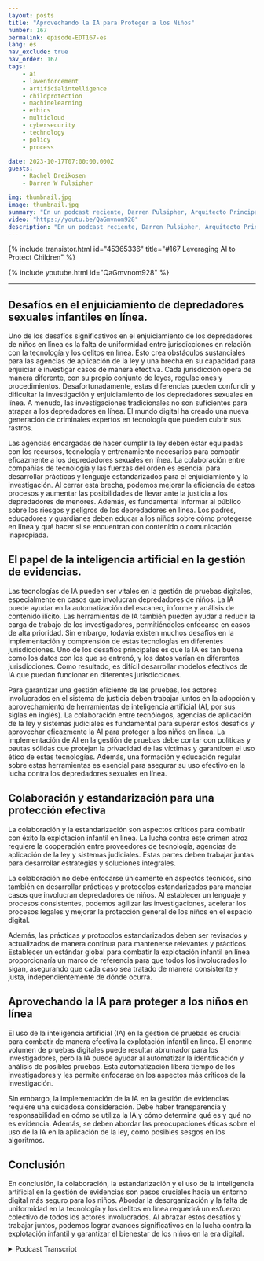 ```yaml
---
layout: posts
title: "Aprovechando la IA para Proteger a los Niños"
number: 167
permalink: episode-EDT167-es
lang: es
nav_exclude: true
nav_order: 167
tags:
    - ai
    - lawenforcement
    - artificialintelligence
    - childprotection
    - machinelearning
    - ethics
    - multicloud
    - cybersecurity
    - technology
    - policy
    - process

date: 2023-10-17T07:00:00.000Z
guests:
    - Rachel Dreikosen
    - Darren W Pulsipher

img: thumbnail.jpg
image: thumbnail.jpg
summary: "En un podcast reciente, Darren Pulsipher, Arquitecto Principal de Soluciones del Sector Público en Intel, dio la bienvenida a Rachel Driekosen, Directora Técnica en Intel, para hablar sobre el uso de la IA en la protección de los niños en línea. El episodio aborda los desafíos en el enjuiciamiento y descubrimiento de depredadores de niños, el papel de la IA en la gestión de pruebas y la importancia de la colaboración y prácticas estandarizadas."
video: "https://youtu.be/QaGmvnom928"
description: "En un podcast reciente, Darren Pulsipher, Arquitecto Principal de Soluciones del Sector Público en Intel, dio la bienvenida a Rachel Driekosen, Directora Técnica en Intel, para hablar sobre el uso de la IA en la protección de los niños en línea. El episodio aborda los desafíos en el enjuiciamiento y descubrimiento de depredadores de niños, el papel de la IA en la gestión de pruebas y la importancia de la colaboración y prácticas estandarizadas."
---
```


<div>
{% include transistor.html id="45365336" title="#167 Leveraging AI to Protect Children" %}

{% include youtube.html id="QaGmvnom928" %}
</div>

---

## Desafíos en el enjuiciamiento de depredadores sexuales infantiles en línea.

Uno de los desafíos significativos en el enjuiciamiento de los depredadores de niños en línea es la falta de uniformidad entre jurisdicciones en relación con la tecnología y los delitos en línea. Esto crea obstáculos sustanciales para las agencias de aplicación de la ley y una brecha en su capacidad para enjuiciar e investigar casos de manera efectiva. Cada jurisdicción opera de manera diferente, con su propio conjunto de leyes, regulaciones y procedimientos. Desafortunadamente, estas diferencias pueden confundir y dificultar la investigación y enjuiciamiento de los depredadores sexuales en línea. A menudo, las investigaciones tradicionales no son suficientes para atrapar a los depredadores en línea. El mundo digital ha creado una nueva generación de criminales expertos en tecnología que pueden cubrir sus rastros.

Las agencias encargadas de hacer cumplir la ley deben estar equipadas con los recursos, tecnología y entrenamiento necesarios para combatir eficazmente a los depredadores sexuales en línea. La colaboración entre compañías de tecnología y las fuerzas del orden es esencial para desarrollar prácticas y lenguaje estandarizados para el enjuiciamiento y la investigación. Al cerrar esta brecha, podemos mejorar la eficiencia de estos procesos y aumentar las posibilidades de llevar ante la justicia a los depredadores de menores. Además, es fundamental informar al público sobre los riesgos y peligros de los depredadores en línea. Los padres, educadores y guardianes deben educar a los niños sobre cómo protegerse en línea y qué hacer si se encuentran con contenido o comunicación inapropiada.

## El papel de la inteligencia artificial en la gestión de evidencias.

Las tecnologías de IA pueden ser vitales en la gestión de pruebas digitales, especialmente en casos que involucran depredadores de niños. La IA puede ayudar en la automatización del escaneo, informe y análisis de contenido ilícito. Las herramientas de IA también pueden ayudar a reducir la carga de trabajo de los investigadores, permitiéndoles enfocarse en casos de alta prioridad. Sin embargo, todavía existen muchos desafíos en la implementación y comprensión de estas tecnologías en diferentes jurisdicciones. Uno de los desafíos principales es que la IA es tan buena como los datos con los que se entrenó, y los datos varían en diferentes jurisdicciones. Como resultado, es difícil desarrollar modelos efectivos de IA que puedan funcionar en diferentes jurisdicciones.

Para garantizar una gestión eficiente de las pruebas, los actores involucrados en el sistema de justicia deben trabajar juntos en la adopción y aprovechamiento de herramientas de inteligencia artificial (AI, por sus siglas en inglés). La colaboración entre tecnólogos, agencias de aplicación de la ley y sistemas judiciales es fundamental para superar estos desafíos y aprovechar eficazmente la AI para proteger a los niños en línea. La implementación de AI en la gestión de pruebas debe contar con políticas y pautas sólidas que protejan la privacidad de las víctimas y garanticen el uso ético de estas tecnologías. Además, una formación y educación regular sobre estas herramientas es esencial para asegurar su uso efectivo en la lucha contra los depredadores sexuales en línea.

## Colaboración y estandarización para una protección efectiva

La colaboración y la estandarización son aspectos críticos para combatir con éxito la explotación infantil en línea. La lucha contra este crimen atroz requiere la cooperación entre proveedores de tecnología, agencias de aplicación de la ley y sistemas judiciales. Estas partes deben trabajar juntas para desarrollar estrategias y soluciones integrales.

La colaboración no debe enfocarse únicamente en aspectos técnicos, sino también en desarrollar prácticas y protocolos estandarizados para manejar casos que involucran depredadores de niños. Al establecer un lenguaje y procesos consistentes, podemos agilizar las investigaciones, acelerar los procesos legales y mejorar la protección general de los niños en el espacio digital.

Además, las prácticas y protocolos estandarizados deben ser revisados y actualizados de manera continua para mantenerse relevantes y prácticos. Establecer un estándar global para combatir la explotación infantil en línea proporcionaría un marco de referencia para que todos los involucrados lo sigan, asegurando que cada caso sea tratado de manera consistente y justa, independientemente de dónde ocurra.

## Aprovechando la IA para proteger a los niños en línea

El uso de la inteligencia artificial (IA) en la gestión de pruebas es crucial para combatir de manera efectiva la explotación infantil en línea. El enorme volumen de pruebas digitales puede resultar abrumador para los investigadores, pero la IA puede ayudar al automatizar la identificación y análisis de posibles pruebas. Esta automatización libera tiempo de los investigadores y les permite enfocarse en los aspectos más críticos de la investigación.

Sin embargo, la implementación de la IA en la gestión de evidencias requiere una cuidadosa consideración. Debe haber transparencia y responsabilidad en cómo se utiliza la IA y cómo determina qué es y qué no es evidencia. Además, se deben abordar las preocupaciones éticas sobre el uso de la IA en la aplicación de la ley, como posibles sesgos en los algoritmos.

## Conclusión

En conclusión, la colaboración, la estandarización y el uso de la inteligencia artificial en la gestión de evidencias son pasos cruciales hacia un entorno digital más seguro para los niños. Abordar la desorganización y la falta de uniformidad en la tecnología y los delitos en línea requerirá un esfuerzo colectivo de todos los actores involucrados. Al abrazar estos desafíos y trabajar juntos, podemos lograr avances significativos en la lucha contra la explotación infantil y garantizar el bienestar de los niños en la era digital.



<details>
<summary> Podcast Transcript </summary>

<p></p>

</details>
